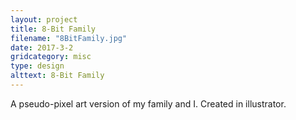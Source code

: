 ```yaml
---
layout: project
title: 8-Bit Family
filename: "8BitFamily.jpg"
date: 2017-3-2
gridcategory: misc
type: design
alttext: 8-Bit Family
---
```

A pseudo-pixel art version of my family and I. Created in illustrator.
